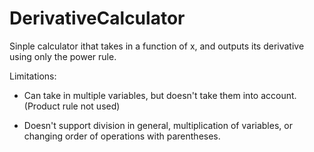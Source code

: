 # DerivativeCalculator
Sinple calculator ithat takes in a function of x, and outputs its derivative using only the power rule.

Limitations:
- Can take in multiple variables, but doesn't take them into account. (Product rule not used)

- Doesn't support division in general, multiplication of variables, or changing order of operations with parentheses.
